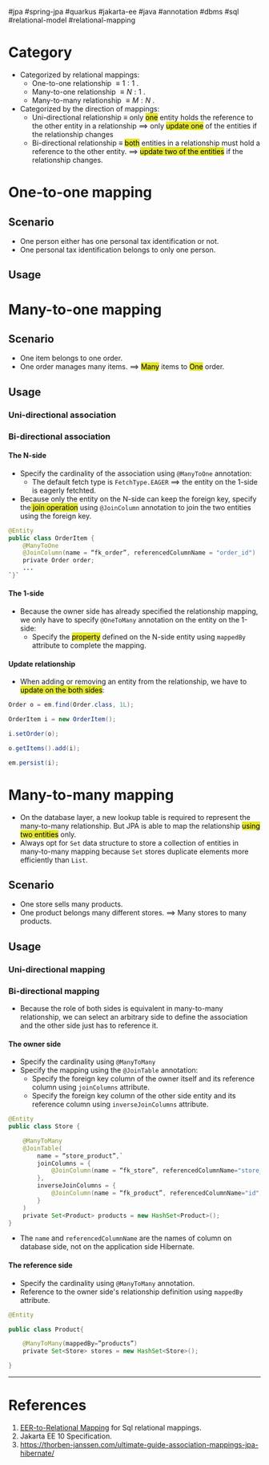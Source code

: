 #jpa #spring-jpa #quarkus #jakarta-ee #java #annotation #dbms #sql #relational-model  #relational-mapping 

# Category
- Categorized by relational mappings:
	- One-to-one relationship $\equiv 1:1$ .
	- Many-to-one relationship $\equiv N : 1$ .
	- Many-to-many relationship $\equiv M : N$ .
- Categorized by the direction of mappings:
	- Uni-directional relationship $\equiv$ only <mark style="background: #e4e62d;">one</mark> entity holds the reference to the other entity in a relationship $\implies$ only <mark style="background: #e4e62d;">update one</mark> of the entities if the relationship changes
	- Bi-directional relationship $\equiv$ <mark style="background: #e4e62d;">both</mark> entities in a relationship must hold a reference to the other entity. $\implies$ <mark style="background: #e4e62d;">update two of the entities</mark> if the relationship changes.
# One-to-one mapping
## Scenario
- One person either has one personal tax identification or not.
- One personal tax identification belongs to only one person.
## Usage

# Many-to-one mapping
## Scenario
- One item belongs to one order.
- One order manages many items.
$\implies$ <mark style="background: #e4e62d;">Many</mark> items to <mark style="background: #e4e62d;">One</mark> order.
## Usage
### Uni-directional association

### Bi-directional association
#### The N-side
- Specify the cardinality of the association using `@ManyToOne` annotation:
	- The default fetch type is `FetchType.EAGER` $\implies$ the entity on the 1-side is eagerly fetchted.
- Because only the entity on the N-side can keep the foreign key, specify the<mark style="background: #e4e62d;"> join operation</mark> using `@JoinColumn` annotation to join the two entities using the foreign key.
```Java
@Entity
public class OrderItem {
    @ManyToOne
    @JoinColumn(name = “fk_order”, referencedColumnName = "order_id")
    private Order order;
    ...
`}`
```

#### The 1-side
- Because the owner side has already specified the relationship mapping, we only have to specify `@OneToMany` annotation on the entity on the 1-side:
	- Specify the <mark style="background: #e4e62d;">property</mark> defined on the N-side entity using `mappedBy` attribute to complete the mapping.
#### Update relationship
- When adding or removing an entity from the relationship, we have to <mark style="background: #e4e62d;">update on the both sides</mark>:
```java
Order o = em.find(Order.class, 1L);

OrderItem i = new OrderItem();

i.setOrder(o);

o.getItems().add(i);

em.persist(i);
```

# Many-to-many mapping
- On the database layer, a new lookup table is required to represent the many-to-many relationship. But JPA is able to map the relationship <mark style="background: #e4e62d;">using two entities</mark> only.
- Always opt for `Set` data structure to store a collection of entities in many-to-many mapping because `Set` stores duplicate elements more efficiently than `List`.
## Scenario
- One store sells many products.
- One product belongs many different stores.
$\implies$ Many stores to many products.
## Usage
### Uni-directional mapping

### Bi-directional mapping
- Because the role of both sides is equivalent in many-to-many relationship, we can select an arbitrary side to define the association and the other side just has to reference it.
#### The owner side
- Specify the cardinality using `@ManyToMany`
- Specify the mapping using the `@JoinTable` annotation:
	- Specify the foreign key column of the owner itself and its reference column using `joinColumns` attribute.
	- Specify the foreign key column of the other side entity and its reference column using `inverseJoinColumns` attribute.
```java
@Entity
public class Store {

    @ManyToMany
    @JoinTable(
	    name = “store_product”,`
		joinColumns = {
			@JoinColumn(name = “fk_store”, referencedColumnName="store_id") 
		},
		inverseJoinColumns = {
			@JoinColumn(name = “fk_product”, referencedColumnName="id") 
		}
	)
    private Set<Product> products = new HashSet<Product>();
}
```
- The `name` and `referencedColumnName` are the names of column on database side, not on the application side Hibernate.

#### The reference side
- Specify the cardinality using `@ManyToMany` annotation.
- Reference to the owner side's relationship definition using `mappedBy` attribute.
```java
@Entity

public class Product{

    @ManyToMany(mappedBy=”products”)
    private Set<Store> stores = new HashSet<Store>();

}
```
---
# References
1. [EER-to-Relational Mapping](EER-to-Relational%20Mapping.md) for Sql relational mappings.
2. Jakarta EE 10 Specification.
3. https://thorben-janssen.com/ultimate-guide-association-mappings-jpa-hibernate/ 
